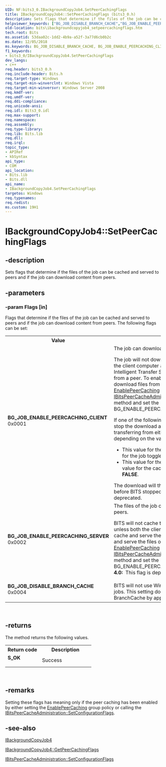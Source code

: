 ```yaml
---
UID: NF:bits3_0.IBackgroundCopyJob4.SetPeerCachingFlags
title: IBackgroundCopyJob4::SetPeerCachingFlags (bits3_0.h)
description: Sets flags that determine if the files of the job can be cached and served to peers and if the job can download content from peers.helpviewer_keywords: ["BG_JOB_DISABLE_BRANCH_CACHE","BG_JOB_ENABLE_PEERCACHING_CLIENT","BG_JOB_ENABLE_PEERCACHING_SERVER","IBackgroundCopyJob4 interface [BITS]","SetPeerCachingFlags method","IBackgroundCopyJob4.SetPeerCachingFlags","IBackgroundCopyJob4::SetPeerCachingFlags","SetPeerCachingFlags","SetPeerCachingFlags method [BITS]","SetPeerCachingFlags method [BITS]","IBackgroundCopyJob4 interface","bits.ibackgroundcopyjob4_setpeercachingflags","bits3_0/IBackgroundCopyJob4::SetPeerCachingFlags"]
old-location: bits\ibackgroundcopyjob4_setpeercachingflags.htm
tech.root: Bits
ms.assetid: 53daa02c-1dd2-4b9a-a52f-3a77d6cb0b2c
ms.date: 12/05/2018
ms.keywords: BG_JOB_DISABLE_BRANCH_CACHE, BG_JOB_ENABLE_PEERCACHING_CLIENT, BG_JOB_ENABLE_PEERCACHING_SERVER, IBackgroundCopyJob4 interface [BITS],SetPeerCachingFlags method, IBackgroundCopyJob4.SetPeerCachingFlags, IBackgroundCopyJob4::SetPeerCachingFlags, SetPeerCachingFlags, SetPeerCachingFlags method [BITS], SetPeerCachingFlags method [BITS],IBackgroundCopyJob4 interface, bits.ibackgroundcopyjob4_setpeercachingflags, bits3_0/IBackgroundCopyJob4::SetPeerCachingFlags
f1_keywords:
- bits3_0/IBackgroundCopyJob4.SetPeerCachingFlags
dev_langs:
- c++
req.header: bits3_0.h
req.include-header: Bits.h
req.target-type: Windows
req.target-min-winverclnt: Windows Vista
req.target-min-winversvr: Windows Server 2008
req.kmdf-ver: 
req.umdf-ver: 
req.ddi-compliance: 
req.unicode-ansi: 
req.idl: Bits3_0.idl
req.max-support: 
req.namespace: 
req.assembly: 
req.type-library: 
req.lib: Bits.lib
req.dll: 
req.irql: 
topic_type:
- APIRef
- kbSyntax
api_type:
- COM
api_location:
- Bits.lib
- Bits.dll
api_name:
- IBackgroundCopyJob4.SetPeerCachingFlags
targetos: Windows
req.typenames: 
req.redist: 
ms.custom: 19H1
---
```


# IBackgroundCopyJob4::SetPeerCachingFlags


## -description


Sets flags that determine if the files of the job can be cached and served to peers and if the job can download content from peers.


## -parameters




### -param Flags [in]

Flags that determine if the files of the job can be cached and served to peers and if the job can download content from peers. The following flags can be set:

<table>
<tr>
<th>Value</th>
<th>Meaning</th>
</tr>
<tr>
<td width="40%"><a id="BG_JOB_ENABLE_PEERCACHING_CLIENT"></a><a id="bg_job_enable_peercaching_client"></a><dl>
<dt><b>BG_JOB_ENABLE_PEERCACHING_CLIENT</b></dt>
<dt>0x0001</dt>
</dl>
</td>
<td width="60%">
The job can download content from peers.

The job will not download from a peer unless both the client computer and the job allow Background Intelligent Transfer Service (BITS) to download files from a peer. To enable the client computer to download files from a peer, set the <a href="https://docs.microsoft.com/windows/desktop/Bits/group-policies">EnablePeerCaching</a> group policy or call the <a href="https://docs.microsoft.com/windows/desktop/api/bits3_0/nf-bits3_0-ibitspeercacheadministration-setconfigurationflags">IBitsPeerCacheAdministration::SetConfigurationFlags</a> method and set the BG_ENABLE_PEERCACHING_CLIENT flag.

If one of the following conditions exists, BITS will stop the download and reschedule the job to begin transferring from either a peer or the origin server, depending on the value for the job and the cache:<ul>
<li>This value for the cache is <b>TRUE</b> and the value for the job toggles between <b>TRUE</b> and <b>FALSE</b>.</li>
<li>This value for the job property is <b>TRUE</b> and the value for the cache toggles between <b>TRUE</b> and <b>FALSE</b>.</li>
</ul>The download will then resume from where it left off before BITS stopped the job.<b>BITS 4.0:  </b>This flag is deprecated.



</td>
</tr>
<tr>
<td width="40%"><a id="BG_JOB_ENABLE_PEERCACHING_SERVER"></a><a id="bg_job_enable_peercaching_server"></a><dl>
<dt><b>BG_JOB_ENABLE_PEERCACHING_SERVER</b></dt>
<dt>0x0002</dt>
</dl>
</td>
<td width="60%">
The files of the job can be cached and served to peers.

BITS will not cache the files and serve them to peers unless both the client computer and job allow BITS to cache and serve the files. To allow BITS to cache and serve the files on the client computer, set the <a href="https://docs.microsoft.com/windows/desktop/Bits/group-policies">EnablePeerCaching</a> group policy or call the <a href="https://docs.microsoft.com/windows/desktop/api/bits3_0/nf-bits3_0-ibitspeercacheadministration-setconfigurationflags">IBitsPeerCacheAdministration::SetConfigurationFlags</a> method and set the BG_ENABLE_PEERCACHING_SERVER flag.<b>BITS 4.0:  </b>This flag is deprecated.



</td>
</tr>
<tr>
<td width="40%"><a id="BG_JOB_DISABLE_BRANCH_CACHE"></a><a id="bg_job_disable_branch_cache"></a><dl>
<dt><b>BG_JOB_DISABLE_BRANCH_CACHE</b></dt>
<dt>0x0004</dt>
</dl>
</td>
<td width="60%">
BITS will not use Windows BranchCache for transfer jobs. This setting does not affect the use of Windows BranchCache by applications other than BITS. 

</td>
</tr>
</table>
 


## -returns



The method returns the following values.

<table>
<tr>
<th>Return code</th>
<th>Description</th>
</tr>
<tr>
<td width="40%">
<dl>
<dt><b>S_OK</b></dt>
</dl>
</td>
<td width="60%">
Success

</td>
</tr>
</table>
 




## -remarks



Setting these flags has meaning only if the peer caching has been enabled by either setting the  <a href="https://docs.microsoft.com/windows/desktop/Bits/group-policies">EnablePeerCaching</a> group policy or calling the <a href="https://docs.microsoft.com/windows/desktop/api/bits3_0/nf-bits3_0-ibitspeercacheadministration-setconfigurationflags">IBitsPeerCacheAdministration::SetConfigurationFlags</a>.




## -see-also




<a href="https://docs.microsoft.com/windows/desktop/api/bits3_0/nn-bits3_0-ibackgroundcopyjob4">IBackgroundCopyJob4</a>



<a href="https://docs.microsoft.com/windows/desktop/api/bits3_0/nf-bits3_0-ibackgroundcopyjob4-getpeercachingflags">IBackgroundCopyJob4::GetPeerCachingFlags</a>



<a href="https://docs.microsoft.com/windows/desktop/api/bits3_0/nf-bits3_0-ibitspeercacheadministration-setconfigurationflags">IBitsPeerCacheAdministration::SetConfigurationFlags</a>
 

 

